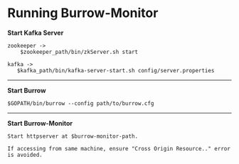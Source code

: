 # Running Burrow-Monitor


**Start Kafka Server**
  
    zookeeper ->
        $zookeeper_path/bin/zkServer.sh start

    kafka ->
	   $kafka_path/bin/kafka-server-start.sh config/server.properties

---

**Start Burrow**
    
    $GOPATH/bin/burrow --config path/to/burrow.cfg

---

**Start Burrow-Monitor**
    
    Start httpserver at $burrow-monitor-path.
    
    If accessing from same machine, ensure "Cross Origin Resource.." error is avoided.